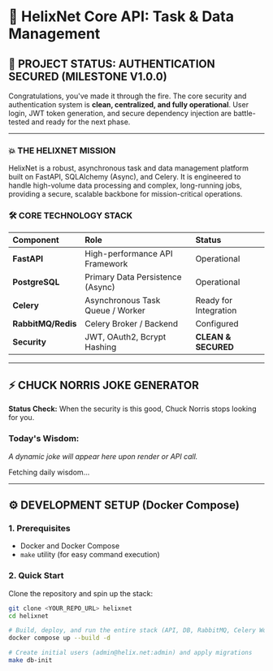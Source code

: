 # 🌌 HelixNet Core API: Task & Data Management

## 🥋 PROJECT STATUS: AUTHENTICATION SECURED (MILESTONE V1.0.0)

Congratulations, you've made it through the fire. The core security and authentication system is **clean, centralized, and fully operational**. User login, JWT token generation, and secure dependency injection are battle-tested and ready for the next phase.

---

### 💥 THE HELIXNET MISSION

HelixNet is a robust, asynchronous task and data management platform built on FastAPI, SQLAlchemy (Async), and Celery. It is engineered to handle high-volume data processing and complex, long-running jobs, providing a secure, scalable backbone for mission-critical operations.

### 🛠️ CORE TECHNOLOGY STACK

| Component | Role | Status |
| :--- | :--- | :--- |
| **FastAPI** | High-performance API Framework | Operational |
| **PostgreSQL** | Primary Data Persistence (Async) | Operational |
| **Celery** | Asynchronous Task Queue / Worker | Ready for Integration |
| **RabbitMQ/Redis** | Celery Broker / Backend | Configured |
| **Security** | JWT, OAuth2, Bcrypt Hashing | **CLEAN & SECURED** |

---

## ⚡️ CHUCK NORRIS JOKE GENERATOR

**Status Check:** When the security is this good, Chuck Norris stops looking for you.

> 

### Today's Wisdom:
*A dynamic joke will appear here upon render or API call.*

<div id="chuck-norris-joke">
  Fetching daily wisdom...
  </div>

---

## ⚙️ DEVELOPMENT SETUP (Docker Compose)

### 1. Prerequisites

* Docker and Docker Compose
* `make` utility (for easy command execution)

### 2. Quick Start

Clone the repository and spin up the stack:

```bash
git clone <YOUR_REPO_URL> helixnet
cd helixnet

# Build, deploy, and run the entire stack (API, DB, RabbitMQ, Celery Worker, Flower)
docker compose up --build -d

# Create initial users (admin@helix.net:admin) and apply migrations
make db-init
